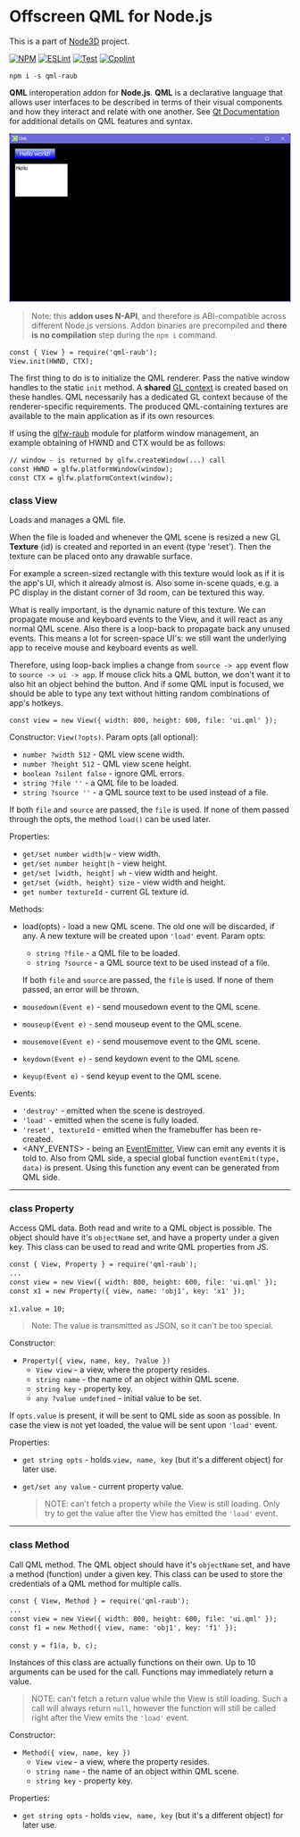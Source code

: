 # Offscreen QML for Node.js

This is a part of [Node3D](https://github.com/node-3d) project.

[![NPM](https://badge.fury.io/js/qml-raub.svg)](https://badge.fury.io/js/qml-raub)
[![ESLint](https://github.com/node-3d/qml-raub/actions/workflows/eslint.yml/badge.svg)](https://github.com/node-3d/qml-raub/actions/workflows/eslint.yml)
[![Test](https://github.com/node-3d/qml-raub/actions/workflows/test.yml/badge.svg)](https://github.com/node-3d/qml-raub/actions/workflows/test.yml)
[![Cpplint](https://github.com/node-3d/qml-raub/actions/workflows/cpplint.yml/badge.svg)](https://github.com/node-3d/qml-raub/actions/workflows/cpplint.yml)

```console
npm i -s qml-raub
```

**QML** interoperation addon for **Node.js**.
**QML** is a declarative language that allows user interfaces to be described
in terms of their visual components and how they interact and relate with one another.
See [Qt Documentation](https://doc.qt.io/qt-5/qmlapplications.html)
for additional details on QML features and syntax.

![Example](examples/screenshot.png)

> Note: this **addon uses N-API**, and therefore is ABI-compatible across different
Node.js versions. Addon binaries are precompiled and **there is no compilation**
step during the `npm i` command.


```
const { View } = require('qml-raub');
View.init(HWND, CTX);
```

The first thing to do is to initialize the QML renderer. Pass the native
window handles to the static `init` method. A **shared**
[GL context](https://www.khronos.org/opengl/wiki/OpenGL_Context)
is created based on these handles. QML necessarily has a dedicated GL context
because of the renderer-specific requirements. The produced QML-containing
textures are available to the main application as if its own resources.

If using the [glfw-raub](https://github.com/node-3d/glfw-raub) module for platform
window management, an example obtaining of HWND and CTX would be as follows:

```
// window - is returned by glfw.createWindow(...) call
const HWND = glfw.platformWindow(window);
const CTX = glfw.platformContext(window);
```


### class View

Loads and manages a QML file.

When the file is loaded and whenever the QML scene is resized a new GL
**Texture** (id) is created and reported in an event (type 'reset').
Then the texture can be placed onto any drawable surface.

For example a screen-sized rectangle with this texture would look as if it is
the app's UI, which it already almost is. Also some in-scene quads, e.g. a PC
display in the distant corner of 3d room, can be textured this way.

What is really important, is the dynamic nature of this texture. We can
propagate mouse and keyboard events to the View, and it will react as any
normal QML scene. Also there is a loop-back to propagate back any unused
events. This means a lot for screen-space UI's: we still want the underlying
app to receive mouse and keyboard events as well.

Therefore, using loop-back implies a change from `source -> app` event
flow to `source -> ui -> app`. If mouse click hits a QML button, we don't
want it to also hit an object behind the button. And if some QML input is
focused, we should be able to type any text without hitting random
combinations of app's hotkeys.

```
const view = new View({ width: 800, height: 600, file: 'ui.qml' });
```


Constructor: `View(?opts)`. Param opts (all optional):
* `number ?width 512` - QML view scene width.
* `number ?height 512` - QML view scene height.
* `boolean ?silent false` - ignore QML errors.
* `string ?file ''` - a QML file to be loaded.
* `string ?source ''` - a QML source text to be used instead of a file.

If both `file` and `source` are passed, the `file` is used. If none of them passed
through the opts, the method `load()` can be used later.


Properties:
* `get/set number width|w` - view width.
* `get/set number height|h` - view height.
* `get/set [width, height] wh` - view width and height.
* `get/set {width, height} size` - view width and height.
* `get number textureId` - current GL texture id.


Methods:
* load(opts) - load a new QML scene. The old one will be discarded, if any. A new
texture will be created upon `'load'` event. Param opts:
	* `string ?file` - a QML file to be loaded.
	* `string ?source` - a QML source text to be used instead of a file.
	
	If both `file` and `source` are passed, the `file` is used. If none of them passed,
	an error will be thrown.

* `mousedown(Event e)` - send mousedown event to the QML scene.
* `mouseup(Event e)` - send mouseup event to the QML scene.
* `mousemove(Event e)` - send mousemove event to the QML scene.
* `keydown(Event e)` - send keydown event to the QML scene.
* `keyup(Event e)` - send keyup event to the QML scene.


Events:
* `'destroy'` - emitted when the scene is destroyed.
* `'load'` - emitted when the scene is fully loaded.
* `'reset', textureId` - emitted when the framebuffer has been re-created.
* <ANY_EVENTS> - being an [EventEmitter](https://nodejs.org/api/events.html),
View can emit any events it is told to. Also from QML side, a special global
function `eventEmit(type, data)` is present. Using this function any event can
be generated from QML side.

---

### class Property

Access QML data. Both read and write to a QML object is possible. The object should
have it's `objectName` set, and have a property under a given key. This class can
be used to read and write QML properties from JS.

```
const { View, Property } = require('qml-raub');
...
const view = new View({ width: 800, height: 600, file: 'ui.qml' });
const x1 = new Property({ view, name: 'obj1', key: 'x1' });

x1.value = 10;
```

> Note: The value is transmitted as JSON, so it can't be too special.

Constructor:

* `Property({ view, name, key, ?value })`
	* `View view` - a view, where the property resides.
	* `string name` - the name of an object within QML scene.
	* `string key` - property key.
	* `any ?value undefined` - initial value to be set.

If `opts.value` is present, it will be sent to QML side as soon as possible.
In case the view is not yet loaded, the value will be sent upon `'load'` event.

Properties:

* `get string opts` - holds `view, name, key` (but it's a different object) for later use.
* `get/set any value` - current property value.
	
	> NOTE: can't fetch a property while the View is still loading.
	Only try to get the value after the View has emitted the `'load'` event.


---

### class Method

Call QML method. The QML object should have it's `objectName` set,
and have a method (function) under a given key. This class can
be used to store the credentials of a QML method for multiple calls.

```
const { View, Method } = require('qml-raub');
...
const view = new View({ width: 800, height: 600, file: 'ui.qml' });
const f1 = new Method({ view, name: 'obj1', key: 'f1' });

const y = f1(a, b, c);
```

Instances of this class are actually functions on their own. Up to 10 arguments
can be used for the call. Functions may immediately return a value.

> NOTE: can't fetch a return value while the View is still loading.
Such a call will always return `null`, however the function will still
be called right after the View emits the `'load'` event.


Constructor:

* `Method({ view, name, key })`
	* `View view` - a view, where the property resides.
	* `string name` - the name of an object within QML scene.
	* `string key` - property key.


Properties:

* `get string opts` - holds `view, name, key` (but it's a different object) for later use.
